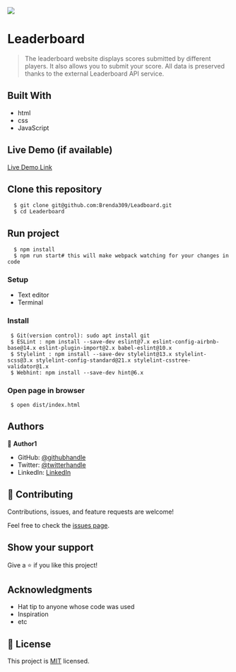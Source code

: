 ![](https://img.shields.io/badge/Microverse-blueviolet)

# Leaderboard

> The leaderboard website displays scores submitted by different players. It also allows you to submit your score. All data is preserved thanks to the external Leaderboard API service.


## Built With

- html
- css
- JavaScript

## Live Demo (if available)

[Live Demo Link](https://livedemo.com)


## Clone this repository

      $ git clone git@github.com:Brenda309/Leadboard.git
      $ cd Leaderboard

## Run project
      $ npm install
      $ npm run start# this will make webpack watching for your changes in code


### Setup
- Text editor
- Terminal
### Install
     $ Git(version control): sudo apt install git
     $ ESLint : npm install --save-dev eslint@7.x eslint-config-airbnb-base@14.x eslint-plugin-import@2.x babel-eslint@10.x
     $ Stylelint : npm install --save-dev stylelint@13.x stylelint-scss@3.x stylelint-config-standard@21.x stylelint-csstree-validator@1.x
     $ Webhint: npm install --save-dev hint@6.x

### Open page in browser
     $ open dist/index.html

## Authors

👤 **Author1**

- GitHub: [@githubhandle](https://github.com/Brenda309)
- Twitter: [@twitterhandle](https://twitter.com/BrendaWihogora)
- LinkedIn: [LinkedIn](https://linkedin.com/in/BrendaWihogora/)

## 🤝 Contributing

Contributions, issues, and feature requests are welcome!

Feel free to check the [issues page](../../issues/).

## Show your support

Give a ⭐️ if you like this project!

## Acknowledgments

- Hat tip to anyone whose code was used
- Inspiration
- etc

## 📝 License

This project is [MIT](./MIT.md) licensed.
